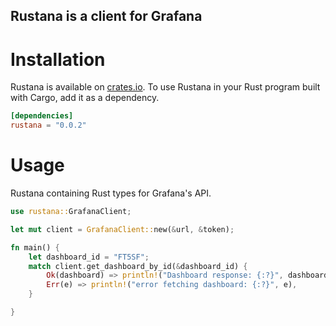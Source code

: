 ## Rustana is a client for Grafana

# Installation
Rustana is available on [crates.io](https://crates.io/crates/rustana). To use Rustana in your Rust program built with Cargo, add it as a dependency.

```toml
[dependencies]
rustana = "0.0.2"
```

# Usage
Rustana containing Rust types for Grafana's API.
```rust
use rustana::GrafanaClient;

let mut client = GrafanaClient::new(&url, &token);

fn main() {
    let dashboard_id = "FT5SF";
    match client.get_dashboard_by_id(&dashboard_id) {
        Ok(dashboard) => println!("Dashboard response: {:?}", dashboard),
        Err(e) => println!("error fetching dashboard: {:?}", e),
    }

}

```